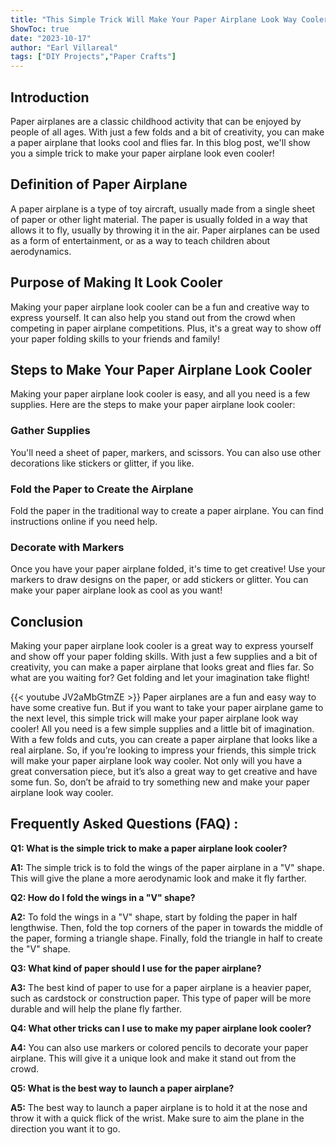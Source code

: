 ```yaml
---
title: "This Simple Trick Will Make Your Paper Airplane Look Way Cooler!"
ShowToc: true 
date: "2023-10-17"
author: "Earl Villareal" 
tags: ["DIY Projects","Paper Crafts"]
---
```

## Introduction 

Paper airplanes are a classic childhood activity that can be enjoyed by people of all ages. With just a few folds and a bit of creativity, you can make a paper airplane that looks cool and flies far. In this blog post, we'll show you a simple trick to make your paper airplane look even cooler! 

## Definition of Paper Airplane 

A paper airplane is a type of toy aircraft, usually made from a single sheet of paper or other light material. The paper is usually folded in a way that allows it to fly, usually by throwing it in the air. Paper airplanes can be used as a form of entertainment, or as a way to teach children about aerodynamics. 

## Purpose of Making It Look Cooler 

Making your paper airplane look cooler can be a fun and creative way to express yourself. It can also help you stand out from the crowd when competing in paper airplane competitions. Plus, it's a great way to show off your paper folding skills to your friends and family! 

## Steps to Make Your Paper Airplane Look Cooler

Making your paper airplane look cooler is easy, and all you need is a few supplies. Here are the steps to make your paper airplane look cooler: 

### Gather Supplies 

You'll need a sheet of paper, markers, and scissors. You can also use other decorations like stickers or glitter, if you like. 

### Fold the Paper to Create the Airplane 

Fold the paper in the traditional way to create a paper airplane. You can find instructions online if you need help. 

### Decorate with Markers 

Once you have your paper airplane folded, it's time to get creative! Use your markers to draw designs on the paper, or add stickers or glitter. You can make your paper airplane look as cool as you want! 

## Conclusion 

Making your paper airplane look cooler is a great way to express yourself and show off your paper folding skills. With just a few supplies and a bit of creativity, you can make a paper airplane that looks great and flies far. So what are you waiting for? Get folding and let your imagination take flight!

{{< youtube JV2aMbGtmZE >}} 
Paper airplanes are a fun and easy way to have some creative fun. But if you want to take your paper airplane game to the next level, this simple trick will make your paper airplane look way cooler! All you need is a few simple supplies and a little bit of imagination. With a few folds and cuts, you can create a paper airplane that looks like a real airplane. So, if you’re looking to impress your friends, this simple trick will make your paper airplane look way cooler. Not only will you have a great conversation piece, but it’s also a great way to get creative and have some fun. So, don’t be afraid to try something new and make your paper airplane look way cooler.

## Frequently Asked Questions (FAQ) :
**Q1: What is the simple trick to make a paper airplane look cooler?**

**A1:** The simple trick is to fold the wings of the paper airplane in a "V" shape. This will give the plane a more aerodynamic look and make it fly farther.

**Q2: How do I fold the wings in a "V" shape?**

**A2:** To fold the wings in a "V" shape, start by folding the paper in half lengthwise. Then, fold the top corners of the paper in towards the middle of the paper, forming a triangle shape. Finally, fold the triangle in half to create the "V" shape.

**Q3: What kind of paper should I use for the paper airplane?**

**A3:** The best kind of paper to use for a paper airplane is a heavier paper, such as cardstock or construction paper. This type of paper will be more durable and will help the plane fly farther.

**Q4: What other tricks can I use to make my paper airplane look cooler?**

**A4:** You can also use markers or colored pencils to decorate your paper airplane. This will give it a unique look and make it stand out from the crowd.

**Q5: What is the best way to launch a paper airplane?**

**A5:** The best way to launch a paper airplane is to hold it at the nose and throw it with a quick flick of the wrist. Make sure to aim the plane in the direction you want it to go.





